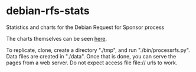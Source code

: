 debian-rfs-stats
================

Statistics and charts for the Debian Request for Sponsor process

The charts themselves can be seen [here](http://davesteele.github.io/debian-rfs-stats/).

To replicate, clone, create a directory "./tmp", and run "./bin/processrfs.py". Data files are created in "./data". Once that is done, you can serve the pages from a web server. Do not expect access file file:// urls to work.
